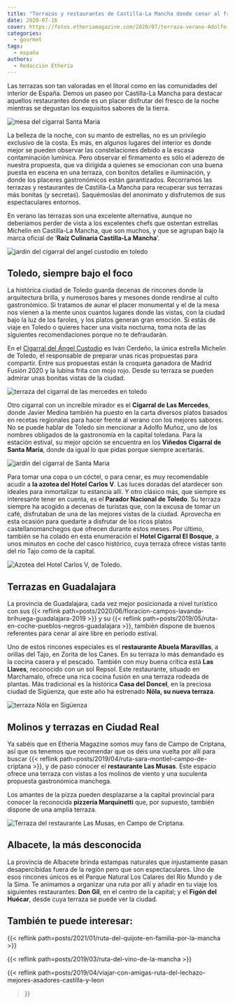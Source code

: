 ```yaml
---
title: "Terrazas y restaurantes de Castilla-La Mancha donde cenar al fresco"
date: 2020-07-16
cover: https://fotos.etheriamagazine.com/2020/07/terraza-verano-Adolfo-Cigarral-Santa-Maria.jpg
categories: 
  - gourmet
tags: 
  - españa
authors: 
  - Redacción Etheria
---
```


Las terrazas son tan valoradas en el litoral como en las comunidades del interior de España. Demos un paseo por Castilla-La Mancha para destacar aquellos restaurantes donde es un placer disfrutar del fresco de la noche mientras se degustan los exquisitos sabores de la tierra.

![mesa del cigarral Santa Maria](https://fotos.etheriamagazine.com/2020/07/terraza-verano-Adolfo-Cigarral-Santa-Maria.jpg "Cigarral de Santa María, en Toledo.")

La belleza de la noche, con su manto de estrellas, no es un privilegio exclusivo de la 
costa. Es más, en algunos lugares del interior es donde mejor se pueden observar las 
constelaciones debido a la escasa contaminación lumínica. Pero observar el firmamento es 
sólo el aderezo de nuestra propuesta, que va dirigida a quienes se emocionan con una 
buena puesta en escena en una terraza, con bonitos detalles e iluminación, y donde los 
placeres gastronómicos están garantizados. Recorramos las terrazas y restaurantes de 
Castilla-La Mancha para recuperar sus terrazas más bonitas (y secretas). Saquémoslas del 
anonimato y disfrutemos de sus espectaculares entornos. 

En verano las terrazas son una excelente alternativa, aunque no deberíamos perder de 
vista a los excelentes chefs que ostentan estrellas Michelin en Castilla-La Mancha, que 
son muchos, y que se agrupan bajo la marca oficial de ‘**Raíz Culinaria Castilla-La 
Mancha**’. 

![jardín del cigarral del angel custodio en toledo](https://fotos.etheriamagazine.com/2020/07/terraza-verano-Cigarral-del-angel-Ivan-Cerdeno.jpg "Cigarral del Ángel Custodio, en Toledo.")

## Toledo, siempre bajo el foco

La histórica ciudad de Toledo guarda decenas de rincones donde la arquitectura brilla, y 
numerosos bares y mesones donde rendirse al culto gastronómico. Si tratamos de aunar el 
placer monumental y el de la mesa nos vienen a la mente unos cuantos lugares donde las 
vistas, con la ciudad bajo la luz de los faroles, y los platos generan gran emoción. Si 
estás de viaje en Toledo o quieres hacer una visita nocturna, toma nota de las 
siguientes recomendaciones porque no te defraudarán. 

En el [Cigarral del Ángel Custodio](https://cigarraldelangel.com/) es Iván Cerdeño, la 
única estrella Michelin de Toledo, el responsable de preparar unas ricas propuestas para 
compartir. Entre sus propuestas están la croqueta ganadora de Madrid Fusión 2020 y la 
lubina frita con mojo rojo. Desde su terraza se pueden admirar unas bonitas vistas de la 
ciudad. 

![terraza del cigarral de las mercedes en toledo](https://fotos.etheriamagazine.com/2020/07/terraza-verano-Cigarral-de-las-Mercedes-.jpg "Terraza del Cigarral de las Mercedes, en Toledo.")

Otro cigarral con un increíble mirador es el **Cigarral de Las Mercedes**, donde Javier 
Medina también ha puesto en la carta diversos platos basados en recetas regionales para 
hacer frente al verano con los mejores sabores. No se puede hablar de Toledo sin 
mencionar a Adolfo Muñoz, uno de los nombres obligados de la gastronomía en la capital 
toledana. Para la estación estival, su mejor opción se encuentra en los **Viñedos 
Cigarral de Santa María**, donde da igual lo que pidas porque siempre acertarás. 

![jardín del cigarral de Santa Maria](https://fotos.etheriamagazine.com/2020/07/terraza-verano-adolfo-cigarral-Santa-Maria-2.jpg "Viñedos Cigarral de Santa María.")

Para tomar una copa o un cóctel, o para cenar, es muy recomendable acudir a **la azotea 
del Hotel Carlos V**. Las luces doradas del atardecer son ideales para inmortalizar tu 
estancia allí. Y otro clásico más, que siempre es interesante tener en cuenta, es el 
**Parador Nacional de Toledo**. Su terraza siempre ha acogido a decenas de turistas que, 
con la excusa de tomar un café, disfrutaban de una de las mejores vistas de la ciudad. 
Aprovecha en esta ocasión para quedarte a disfrutar de los ricos platos 
castellanomanchegos que ofrecen durante estos meses. Por último, también se ha colado en 
esta enumeración el **Hotel Cigarral El Bosque**, a unos minutos en coche del casco 
histórico, cuya terraza ofrece vistas tanto del río Tajo como de la capital. 

![Azotea del Hotel Carlos V, de Toledo.](https://fotos.etheriamagazine.com/2020/07/Terraza-verano-hotel-Carlos-V.jpg "Azotea del Hotel Carlos V, de Toledo.")

## Terrazas en Guadalajara

La provincia de Guadalajara, cada vez mejor posicionada a nivel turístico con sus {{< 
reflink path=posts/2020/06/floracion-campos-lavanda-brihuega-guadalajara-2019 >}} y su 
{{< reflink path=posts/2019/05/ruta-en-coche-pueblos-negros-guadalajara >}}, también 
dispone de buenos referentes para cenar al aire libre en periodo estival. 

Uno de estos rincones especiales es el **restaurante Abuela Maravillas**, a orillas del 
Tajo, en Zorita de los Canes. En su terraza lo más demandado es la cocina casera y el 
pescado. También con muy buena crítica está **Las Llaves**, reconocido con un sol 
Repsol. Este restaurante, situado en Marchamalo, ofrece una rica cocina fusión en una 
terraza rodeada de plantas. Más tradicional es la histórica **Casa del Doncel**, en la 
preciosa ciudad de Sigüenza, que este año ha estrenado **Nöla, su nueva terraza**. 

![terraza Nöla en Sigüenza](https://fotos.etheriamagazine.com/2020/07/terraza-verano-Restaurante-Nola.jpg "Terraza Nöla, en Sigüenza.")

## Molinos y terrazas en Ciudad Real

Ya sabéis que en Etheria Magazine somos muy fans de Campo de Criptana, así que os 
tenemos que recomendar que os deis una vuelta por allí para buscar {{< reflink 
path=posts/2019/04/ruta-sara-montiel-campo-de-criptana >}}, y de paso conocer el 
**restaurante Las Musas**. Este espacio ofrece una terraza con vistas a los molinos de 
viento y una suculenta propuesta gastronómica manchega. 

Los amantes de la pizza pueden desplazarse a la capital provincial para conocer la 
reconocida **pizzería Marquinetti** que, por supuesto, también dispone de una amplia 
terraza. 

![Terraza del restaurante Las Musas, en Campo de Criptana.](https://fotos.etheriamagazine.com/2020/07/terrazas-verano-Las-Musas.jpg "Terraza del restaurante Las Musas, en Campo de Criptana.")

## Albacete, la más desconocida

La provincia de Albacete brinda estampas naturales que injustamente pasan desapercibidas 
fuera de la región pero que son espectaculares. Uno de esos rincones únicos es el Parque 
Natural Los Calares del Río Mundo y de la Sima. Te animamos a organizar una ruta por 
allí y añadir en tu viaje los siguientes restaurantes: **Don Gil**, en el centro de la 
capital; y el **Figón del Huécar**, desde cuya terraza se puede ver la ciudad. 

## También te puede interesar:

{{< reflink path=posts/2021/01/ruta-del-quijote-en-familia-por-la-mancha >}} 

{{< reflink path=posts/2019/03/ruta-del-vino-de-la-mancha >}} 

{{< reflink 
path=posts/2019/04/viajar-con-amigas-ruta-del-lechazo-mejores-asadores-castilla-y-leon 
>}}
